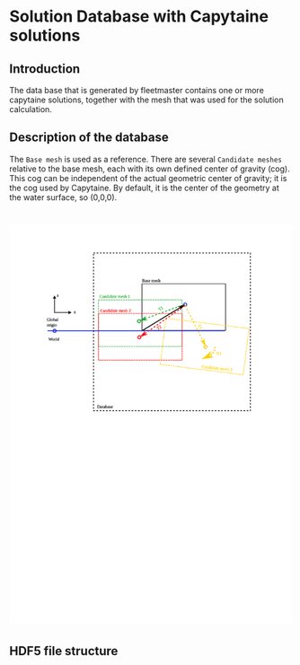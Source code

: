 # Solution Database with Capytaine solutions

## Introduction

The data base that is generated by fleetmaster contains one or more capytaine solutions, together with the mesh that was used for the solution calculation.

## Description of the database

The `Base mesh` is used as a reference. There are several `Candidate meshes` relative to the base mesh, each with its own defined center of gravity (cog). This cog can be independent of the actual geometric center of gravity; it is the cog used by Capytaine. By default, it is the center of the geometry at the water surface, so (0,0,0).

# ![Database structure](images/database.svg)

## HDF5 file structure
